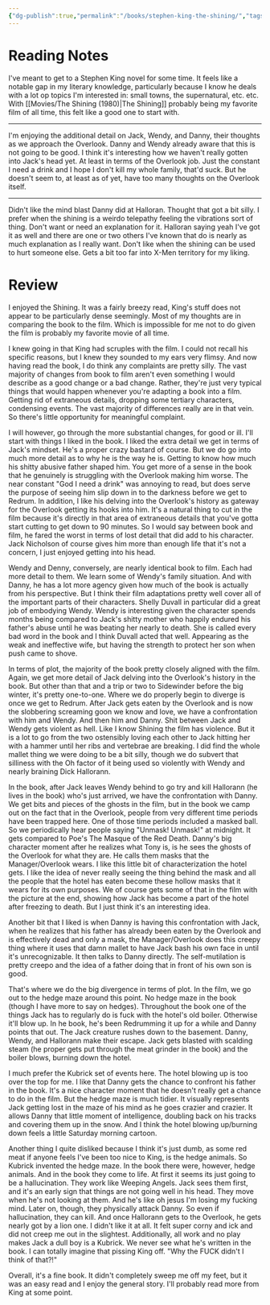 ```yaml
---
{"dg-publish":true,"permalink":"/books/stephen-king-the-shining/","tags":["books"],"created":"2025-01-16","updated":"2025-09-03"}
---
```



# Reading Notes

I've meant to get to a Stephen King novel for some time. It feels like a notable gap in my literary knowledge, particularly because I know he deals with a lot op topics I'm interested in: small towns, the supernatural, etc. etc. With [[Movies/The Shining (1980)\|The Shining]] probably being my favorite film of all time, this felt like a good one to start with.

----

I'm enjoying the additional detail on Jack, Wendy, and Danny, their thoughts as we approach the Overlook. Danny and Wendy already aware that this is not going to be good. I think it's interesting how we haven't really gotten into Jack's head yet. At least in terms of the Overlook job. Just the constant I need a drink and I hope I don't kill my whole family, that'd suck. But he doesn't seem to, at least as of yet, have too many thoughts on the Overlook itself.

----

Didn't like the mind blast Danny did at Halloran. Thought that got a bit silly. I prefer when the shining is a weirdo telepathy feeling the vibrations sort of thing. Don't want or need an explanation for it. Halloran saying yeah I've got it as well and there are one or two others I've known that do is nearly as much explanation as I really want. Don't like when the shining can be used to hurt someone else. Gets a bit too far into X-Men territory for my liking.

# Review

I enjoyed the Shining. It was a fairly breezy read, King's stuff does not appear to be particularly dense seemingly. Most of my thoughts are in comparing the book to the film. Which is impossible for me not to do given the film is probably my favorite movie of all time.

I knew going in that King had scruples with the film. I could not recall his specific reasons, but I knew they sounded to my ears very flimsy. And now having read the book, I do think any complaints are pretty silly. The vast majority of changes from book to film aren't even something I would describe as a good change or a bad change. Rather, they're just very typical things that would happen whenever you're adapting a book into a film. Getting rid of extraneous details, dropping some tertiary characters, condensing events. The vast majority of differences really are in that vein. So there's little opportunity for meaningful complaint.

I will however, go through the more substantial changes, for good or ill. I'll start with things I liked in the book. I liked the extra detail we get in terms of Jack's mindset. He's a proper crazy bastard of course. But we do go into much more detail as to why he is the way he is. Getting to know how much his shitty abusive father shaped him. You get more of a sense in the book that he genuinely is struggling with the Overlook making him worse. The near constant "God I need a drink" was annoying to read, but does serve the purpose of seeing him slip down in to the darkness before we get to Redrum. In addition, I like his delving into the Overlook's history as gateway for the Overlook getting its hooks into him. It's a natural thing to cut in the film because it's directly in that area of extraneous details that you've gotta start cutting to get down to 90 minutes. So I would say between book and film, he fared the worst in terms of lost detail that did add to his character. Jack Nicholson of course gives him more than enough life that it's not a concern, I just enjoyed getting into his head.

Wendy and Denny, conversely, are nearly identical book to film. Each had more detail to them. We learn some of Wendy's family situation. And with Danny, he has a lot more agency given how much of the book is actually from his perspective. But I think their film adaptations pretty well cover all of the important parts of their characters. Shelly Duvall in particular did a great job of embodying Wendy. Wendy is interesting given the character spends months being compared to Jack's shitty mother who happily endured his father's abuse until he was beating her nearly to death. She is called every bad word in the book and I think Duvall acted that well. Appearing as the weak and ineffective wife, but having the strength to protect her son when push came to shove.

In terms of plot, the majority of the book pretty closely aligned with the film. Again, we get more detail of Jack delving into the Overlook's history in the book. But other than that and a trip or two to Sidewinder before the big winter, it's pretty one-to-one. Where we do properly begin to diverge is once we get to Redrum. After Jack gets eaten by the Overlook and is now the slobbering screaming goon we know and love, we have a confrontation with him and Wendy. And then him and Danny. Shit between Jack and Wendy gets violent as hell. Like I know Shining the film has violence. But it is a lot to go from the two ostensibly loving each other to Jack hitting her with a hammer until her ribs and vertebrae are breaking. I did find the whole mallet thing we were doing to be a bit silly, though we do subvert that silliness with the Oh factor of it being used so violently with Wendy and nearly braining Dick Hallorann.

In the book, after Jack leaves Wendy behind to go try and kill Hallorann (he lives in the book) who's just arrived, we have the confrontation with Danny. We get bits and pieces of the ghosts in the film, but in the book we camp out on the fact that in the Overlook, people from very different time periods have been trapped here. One of those time periods included a masked ball. So we periodically hear people saying "Unmask! Unmask!" at midnight. It gets compared to Poe's The Masque of the Red Death. Danny's big character moment after he realizes what Tony is, is he sees the ghosts of the Overlook for what they are. He calls them masks that the Manager/Overlook wears. I like this little bit of characterization the hotel gets. I like the idea of never really seeing the thing behind the mask and all the people that the hotel has eaten become these hollow masks that it wears for its own purposes. We of course gets some of that in the film with the picture at the end, showing how Jack has become a part of the hotel after freezing to death. But I just think it's an interesting idea.

Another bit that I liked is when Danny is having this confrontation with Jack, when he realizes that his father has already been eaten by the Overlook and is effectively dead and only a mask, the Manager/Overlook does this creepy thing where it uses that damn mallet to have Jack bash his own face in until it's unrecognizable. It then talks to Danny directly. The self-mutilation is pretty creepo and the idea of a father doing that in front of his own son is good.

That's where we do the big divergence in terms of plot. In the film, we go out to the hedge maze around this point. No hedge maze in the book (though I have more to say on hedges). Throughout the book one of the things Jack has to regularly do is fuck with the hotel's old boiler. Otherwise it'll blow up. In he book, he's been Redrumming it up for a while and Danny points that out. The Jack creature rushes down to the basement. Danny, Wendy, and Hallorann make their escape. Jack gets blasted with scalding steam (he proper gets put through the meat grinder in the book) and the boiler blows, burning down the hotel.

I much prefer the Kubrick set of events here. The hotel blowing up is too over the top for me. I like that Danny gets the chance to confront his father in the book. It's a nice character moment that he doesn't really get a chance to do in the film. But the hedge maze is much tidier. It visually represents Jack getting lost in the maze of his mind as he goes crazier and crazier. It allows Danny that little moment of intelligence, doubling back on his tracks and covering them up in the snow. And I think the hotel blowing up/burning down feels a little Saturday morning cartoon.

Another thing I quite disliked because I think it's just dumb, as some red meat if anyone feels I've been too nice to King, is the hedge animals. So Kubrick invented the hedge maze. In the book there were, however, hedge animals. And in the book they come to life. At first it seems its just going to be a hallucination. They work like Weeping Angels. Jack sees them first, and it's an early sign that things are not going well in his head. They move when he's not looking at them. And he's like oh jesus I'm losing my fucking mind. Later on, though, they physically attack Danny. So even if hallucination, they can kill. And once Hallorann gets to the Overlook, he gets nearly got by a lion one. I didn't like it at all. It felt super corny and ick and did not creep me out in the slightest. Additionally, all work and no play makes Jack a dull boy is a Kubrick. We never see what he's written in the book. I can totally imagine that pissing King off. "Why the FUCK didn't I think of that?!"

Overall, it's a fine book. It didn't completely sweep me off my feet, but it was an easy read and I enjoy the general story. I'll probably read more from King at some point.
